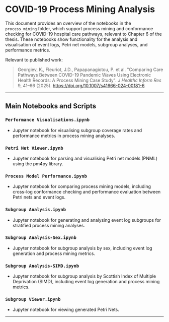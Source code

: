 # COVID-19 Process Mining Analysis

This document provides an overview of the notebooks in the `process_mining` folder, which support process mining and conformance checking for COVID-19 hospital care pathways, relevant to Chapter 6 of the thesis. These notebooks show functionality for the analysis and visualisation of event logs, Petri net models, subgroup analyses, and performance metrics.

Relevant to published work:
> Georgiev, K., Fleuriot, J.D., Papapanagiotou, P. et al. "Comparing Care Pathways Between COVID-19 Pandemic Waves Using Electronic Health Records: A Process Mining Case Study". *J Healthc Inform Res* 9, 41–66 (2025). https://doi.org/10.1007/s41666-024-00181-6

---

## Main Notebooks and Scripts

### `Performance Visualisations.ipynb`
- Jupyter notebook for visualising subgroup coverage rates and performance metrics in process mining analyses.

### `Petri Net Viewer.ipynb`
- Jupyter notebook for parsing and visualising Petri net models (PNML) using the pm4py library.

### `Process Model Performance.ipynb`
- Jupyter notebook for comparing process mining models, including cross-log conformance checking and performance evaluation between Petri nets and event logs.

### `Subgroup Analysis.ipynb`
- Jupyter notebook for generating and analysing event log subgroups for stratified process mining analyses.

### `Subgroup Analysis-Sex.ipynb`
- Jupyter notebook for subgroup analysis by sex, including event log generation and process mining metrics.

### `Subgroup Analysis-SIMD.ipynb`
- Jupyter notebook for subgroup analysis by Scottish Index of Multiple Deprivation (SIMD), including event log generation and process mining metrics.

### `Subgroup Viewer.ipynb`
- Jupyter notebook for viewing generated Petri Nets.

---

